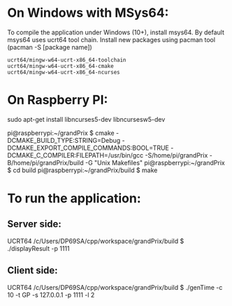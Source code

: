 

# On Windows with MSys64:

To compile the application under Windows (10+), install msys64. By default msys64 uses ucrt64 tool chain.
Install new packages using pacman tool (pacman -S [package name])

```
ucrt64/mingw-w64-ucrt-x86_64-toolchain
ucrt64/mingw-w64-ucrt-x86_64-cmake
ucrt64/mingw-w64-ucrt-x86_64-ncurses
```


# On Raspberry PI:


sudo apt-get install libncurses5-dev libncursesw5-dev


pi@raspberrypi:~/grandPrix $ cmake -DCMAKE_BUILD_TYPE:STRING=Debug -DCMAKE_EXPORT_COMPILE_COMMANDS:BOOL=TRUE -DCMAKE_C_COMPILER:FILEPATH=/usr/bin/gcc -S/home/pi/grandPrix -B/home/pi/grandPrix/build -G "Unix Makefiles"
pi@raspberrypi:~/grandPrix $ cd build
pi@raspberrypi:~/grandPrix/build $ make



# To run the application:

## Server side:
UCRT64 /c/Users/DP69SA/cpp/workspace/grandPrix/build
$ ./displayResult -p 1111

## Client side:
UCRT64 /c/Users/DP69SA/cpp/workspace/grandPrix/build
$ ./genTime -c 10 -t GP -s 127.0.0.1 -p 1111 -l 2
